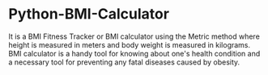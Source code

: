 # Python-BMI-Calculator
It is a BMI Fitness Tracker or BMI calculator using the Metric method where height is measured in meters and body weight is measured in kilograms. BMI calculator is a handy tool for knowing about one's health condition and a necessary tool for preventing any fatal diseases caused by obesity.
